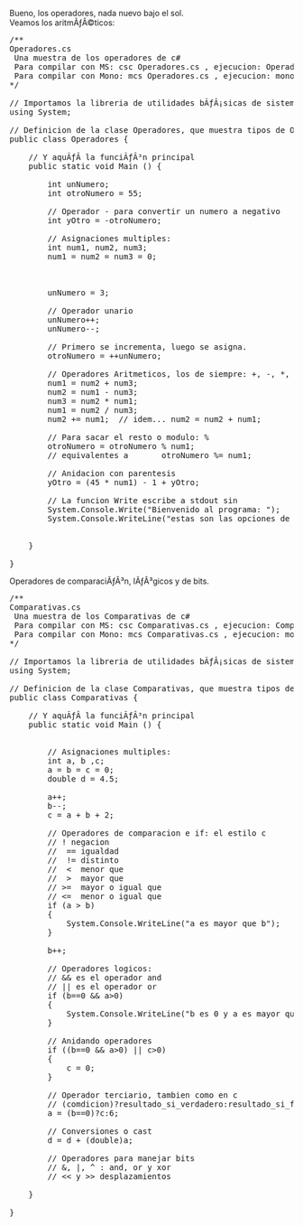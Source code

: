 Bueno, los operadores, nada nuevo bajo el sol.<br>
Veamos los aritmÃƒÂ©ticos:
<pre>
/** 
Operadores.cs
 Una muestra de los operadores de c#
 Para compilar con MS: csc Operadores.cs , ejecucion: Operadores.exe
 Para compilar con Mono: mcs Operadores.cs , ejecucion: mono Operadores.exe
*/

// Importamos la libreria de utilidades bÃƒÂ¡sicas de sistema
using System;

// Definicion de la clase Operadores, que muestra tipos de Operadores.
public class Operadores {

	// Y aquÃƒÂ­ la funciÃƒÂ³n principal 
	public static void Main () {
		
		int unNumero;
		int otroNumero = 55;
		
		// Operador - para convertir un numero a negativo
		int yOtro = -otroNumero;
		
		// Asignaciones multiples:
		int num1, num2, num3;
		num1 = num2 = num3 = 0;
		

		
		unNumero = 3;
		
		// Operador unario
		unNumero++;
		unNumero--;
		
		// Primero se incrementa, luego se asigna.
		otroNumero = ++unNumero;
		
		// Operadores Aritmeticos, los de siempre: +, -, *, /
		num1 = num2 + num3;
		num2 = num1 - num3;
		num3 = num2 * num1;
		num1 = num2 / num3;
		num2 += num1;  // idem... num2 = num2 + num1;
		
		// Para sacar el resto o modulo: %
		otroNumero = otroNumero % num1;
		// equivalentes a 		otroNumero %= num1;

		// Anidacion con parentesis
		yOtro = (45 * num1) - 1 + yOtro;
		
		// La funcion Write escribe a stdout sin
		System.Console.Write("Bienvenido al programa: ");
		System.Console.WriteLine("estas son las opciones de operadores.");
		
	
	}

}
</pre>
Operadores de comparaciÃƒÂ³n, lÃƒÂ³gicos y de bits.
<pre>
/** 
Comparativas.cs
 Una muestra de los Comparativas de c#
 Para compilar con MS: csc Comparativas.cs , ejecucion: Comparativas.exe
 Para compilar con Mono: mcs Comparativas.cs , ejecucion: mono Comparativas.exe
*/

// Importamos la libreria de utilidades bÃƒÂ¡sicas de sistema
using System;

// Definicion de la clase Comparativas, que muestra tipos de Comparativas.
public class Comparativas {

	// Y aquÃƒÂ­ la funciÃƒÂ³n principal 
	public static void Main () {
		
		
		// Asignaciones multiples:
		int a, b ,c;
		a = b = c = 0;
		double d = 4.5;
		
		a++;
		b--;
		c = a + b + 2;

		// Operadores de comparacion e if: el estilo c
		// ! negacion
		//  == igualdad
		//  != distinto
		//  &lt;  menor que
		//  &gt;  mayor que
		// &gt;=  mayor o igual que
		// &lt;=  menor o igual que
		if (a &gt; b) 
		{
			System.Console.WriteLine("a es mayor que b");
		}
		
		b++;
		
		// Operadores logicos: 
		// && es el operador and
		// || es el operador or 
		if (b==0 && a&gt;0) 
		{
			System.Console.WriteLine("b es 0 y a es mayor que 0");
		}
		
		// Anidando operadores
		if ((b==0 && a&gt;0) || c&gt;0)
		{
			c = 0;
		}		
		
		// Operador terciario, tambien como en c
		// (comdicion)?resultado_si_verdadero:resultado_si_falso;
		a = (b==0)?c:6;
		
		// Conversiones o cast
		d = d + (double)a;
		
		// Operadores para manejar bits
		// &, |, ^ : and, or y xor
		// &lt;&lt; y &gt;&gt; desplazamientos
	
	}

}
</pre>

